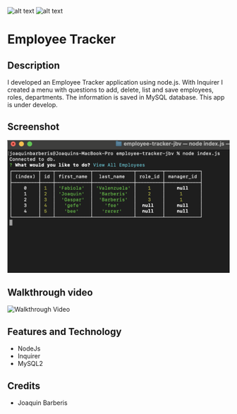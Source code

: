 ![alt text](https://img.shields.io/badge/License-GPLv2-brightgreen)
![alt text](https://img.shields.io/badge/Ver.-1.0.0-blue)
# Employee Tracker

## Description
I developed an Employee Tracker application using node.js. With Inquirer I created a menu with questions to add, delete, list and save employees, roles, departments. The information is saved in MySQL database. This app is under develop.

## Screenshot

![alt screenshot](https://github.com/jbarberisv/employee-tracker-jbv/blob/main/assets/img/screenshot.png?raw=true)

## Walkthrough video

![Walkthrough Video](https://drive.google.com/file/d/1EGC4WEZSGBaJjNC9FgTYkLMwtfM8dUHT/view)

## Features and Technology

- NodeJs
- Inquirer
- MySQL2


## Credits

* Joaquin Barberis
